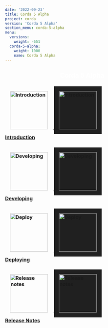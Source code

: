 ```yaml
---
date: '2022-09-23'
title: Corda 5 Alpha
project: corda
version: 'Corda 5 Alpha'
section_menu: corda-5-alpha
menu:
  versions:
    weight: -651
  corda-5-alpha:
    weight: 1000
    name: Corda 5 Alpha
---
```

<section class="section" style="text-align:center; color:white; background-image:url('5.0-alpha/icons/bg-dark.jpg');">
  <h1>
    Corda 5 Alpha
  </h1>
</section>
<section class="section">
  <div class="row row-cols-1 row-cols-md-2 row-cols-xl-2 g-5">
<div class="col">
  <div class="card h-100">
    <div class="card-body">
      <h3 class="card-title">
      <a href="5.0-alpha/introduction/introduction.html">
      <img src="5.0-alpha/icons/corda.svg" alt="Introduction" style="padding: 1rem; border: 0;" class="light-only" height="124">
      <img src="5.0-alpha/icons/corda.svg" alt="Introduction" style="background: #202020; padding: 1rem; border: 0;" class="dark-only" height="124"></br>
      <span>Introduction</span></h3></a>
    </div>
  </div>
</div>
<!--<div class="col">
       <div class="card h-100">
         <div class="card-body">
           <h3 class="card-title">
           <a href="5.0-alpha/getting-started/get-started.html">
           <img src="5.0-alpha/icons/get-started.png" alt="Getting started" style="padding: 1rem; border: 0;" height="124" class="light-only">
           <img src="5.0-alpha/icons/get-started.png" alt="Getting started"  style="background: #202020; padding: 1rem; border: 0;" height="124"class="dark-only"></br>
             <span>Getting Started</span></h3></a>
         </div>
       </div>
     </div>-->
<div class="col">
       <div class="card h-100">
         <div class="card-body">
           <h3 class="card-title">
           <a href="5.0-alpha/developing/overview.html">
            <img src="5.0-alpha/icons/develop.png" alt="Developing" style="padding: 1rem; border: 0;" class="light-only" height="124">
            <img src="5.0-alpha/icons/develop.png" alt="Developing" style="background: #202020; padding: 1rem; border: 0;" class="dark-only" height="124"></br>
             <span>Developing</span></h3></a>
         </div>
       </div>
</div>
<div class="col">
  <div class="card h-100">
    <div class="card-body">
      <h3 class="card-title">
      <a href="5.0-alpha/deploying/overview.html">
          <img src="5.0-alpha/icons/deploy.png" alt="Deploy" style="padding: 1rem; border: 0;" class="light-only" height="124">
              <img src="5.0-alpha/icons/deploy.png" alt="Deploy" style="background: #202020; padding: 1rem; border: 0;" class="dark-only" height="124"></br>
        <span>Deploying</span></h3></a>
    </div>
  </div>
</div>
<!--
<div class="col">
  <div class="card h-100">
    <div class="card-body">
      <h3 class="card-title">
      <a href="en/platform/corda/5.0-alpha/operating/overview.html">
          <img src="5.0-alpha/icons/operate.png" alt="Operate" style="padding: 1rem; border: 0;" class="light-only" height="124">
          <img src="5.0-alpha/icons/operate.png" alt="Operate" style="background: #202020; padding: 1rem; border: 0;" class="dark-only" height="124"></br>
        <span>Operating</span></h3></a>
    </div>
  </div>
</div>
-->
<!--
<div class="col">
  <div class="card h-100">
    <div class="card-body">
      <h3 class="card-title">
      <a href="5.0-alpha/use-cases/overview.html">
      <img src="5.0-alpha/icons/use-cases.png" alt="Release notes" style="padding: 1rem; border: 0;" class="light-only" height="124">
      <img src="5.0-alpha/icons/use-cases.png" alt="Release notes" style="background: #202020; padding: 1rem; border: 0;" class="dark-only" height="124"></br>
        <span>Use Cases</span></h3></a>
    </div>
  </div>
</div>
-->
<div class="col">
  <div class="card h-100">
    <div class="card-body">
      <h3 class="card-title">
      <a href="5.0-alpha/release-notes/release-notes-c5-alpha.html">
      <img src="5.0-alpha/icons/release-notes.png" alt="Release notes" style="padding: 1rem; border: 0;" class="light-only" height="124">
      <img src="5.0-alpha/icons/release-notes.png" alt="Release notes" style="background: #202020; padding: 1rem; border: 0;" class="dark-only" height="124"></br>
              <span>Release Notes</span></h3></a>
    </div>
  </div>
</div>
</section>

